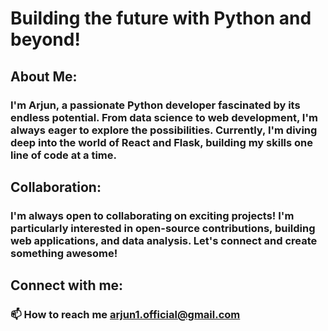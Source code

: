 # Building the future with Python and beyond!
## About Me:
### I'm Arjun, a passionate Python developer fascinated by its endless potential. From data science to web development, I'm always eager to explore the possibilities. Currently, I'm diving deep into the world of React and Flask, building my skills one line of code at a time.
## Collaboration:
### I'm always open to collaborating on exciting projects! I'm particularly interested in open-source contributions, building web applications, and data analysis. Let's connect and create something awesome!
## Connect with me:
### 📫 How to reach me arjun1.official@gmail.com 

<!---
Arjun47/Arjun47 is a ✨ special ✨ repository because its `README.md` (this file) appears on your GitHub profile.
You can click the Preview link to take a look at your changes.
--->
